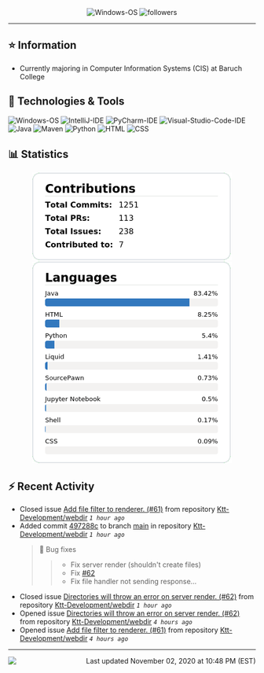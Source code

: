 <div align="center">
    <img 
        src="https://img.shields.io/badge/OS-Windows-informational?style=for-the-badge&color=3278be"
        alt="Windows-OS">
    <img 
        src="https://img.shields.io/github/followers/katsute?color=3278be&style=for-the-badge"
        alt="followers">
</div>

<hr>

## ⭐ Information

 - Currently majoring in Computer Information Systems (CIS) at Baruch College

## 🔧 Technologies & Tools

<img 
    src="https://img.shields.io/badge/OS-Windows-informational?style=flat-square&color=3278be"
    alt="Windows-OS">
<img 
    src="https://img.shields.io/badge/Editor-IntelliJ_IDEA-informational?style=flat-square&logo=intellij-idea&logoColor=white&color=3278be"
    alt="IntelliJ-IDE">
<img 
    src="https://img.shields.io/badge/Editor-PyCharm-informational?style=flat-square&logo=pycharm&logoColor=white&color=3278be"
    alt="PyCharm-IDE">
<img 
    src="https://img.shields.io/badge/Editor-Visual_Studio_Code-informational?style=flat-square&logo=Visual-Studio-Code&logoColor=white&color=3278be"
    alt="Visual-Studio-Code-IDE">
<img 
    src="https://img.shields.io/badge/Code-Java-informational?style=flat-square&logo=java&logoColor=white&color=3278be"
    alt="Java">
<img 
    src="https://img.shields.io/badge/Tools-Maven-informational?style=flat-square&logo=apache-maven&logoColor=white&color=3278be"
    alt="Maven">
<img 
    src="https://img.shields.io/badge/Code-Python-informational?style=flat-square&logo=python&logoColor=white&color=3278be"
    alt="Python">
<img 
    src="https://img.shields.io/badge/Code-HTML-informational?style=flat-square&logo=html5&logoColor=white&color=3278be"
    alt="HTML">
<img 
    src="https://img.shields.io/badge/Code-CSS-informational?style=flat-square&logo=css-wizardry&logoColor=white&color=3278be"
    alt="CSS">

## 📊 Statistics
<div align="center">
    <a href="https://github.com/Katsute/">
        <img src="https://github.com/Katsute/Katsute/blob/main/contributions.png">
    </a>
    <a href="https://github.com/Katsute/">
        <img src="https://github.com/Katsute/Katsute/blob/main/languages.png">
    </a>
</div>

## ⚡ Recent Activity

 - Closed issue [Add file filter to renderer. (#61)](https://github.com/Ktt-Development/webdir/issues/61) from repository [Ktt-Development/webdir](https://github.com/Ktt-Development/webdir)  *`1 hour ago`*
 - Added commit [497288c](https://github.com/Ktt-Development/webdir/commit/497288cca9ec37298fa632f765482b8e69521c7e) to branch [main](https://github.com/Ktt-Development/webdir/tree/main) in repository [Ktt-Development/webdir](https://github.com/Ktt-Development/webdir)  *`1 hour ago`*
   > 🐞 Bug fixes
   >  > - Fix server render (shouldn't create files)
   >  > - Fix [#62](https://github.com/Ktt-Development/webdir/issues/62)
   >  > - Fix file handler not sending response…
 - Closed issue [Directories will throw an error on server render. (#62)](https://github.com/Ktt-Development/webdir/issues/62) from repository [Ktt-Development/webdir](https://github.com/Ktt-Development/webdir)  *`1 hour ago`*
 - Opened issue [Directories will throw an error on server render. (#62)](https://github.com/Ktt-Development/webdir/issues/62) from repository [Ktt-Development/webdir](https://github.com/Ktt-Development/webdir)  *`4 hours ago`*
 - Opened issue [Add file filter to renderer. (#61)](https://github.com/Ktt-Development/webdir/issues/61) from repository [Ktt-Development/webdir](https://github.com/Ktt-Development/webdir)  *`4 hours ago`*

---
<img align="left" src="https://github.com/Katsute/Katsute/workflows/Update%20README.md/badge.svg"><p align="right">Last updated November 02, 2020 at 10:48 PM (EST)</p>
